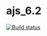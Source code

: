 # ajs_6.2
[![Build status](https://ci.appveyor.com/api/projects/status/0qr6yt33oercph88/branch/main?svg=true)](https://ci.appveyor.com/project/MikiSveta/ajs-6-2/branch/main)